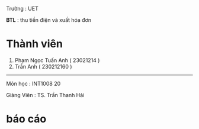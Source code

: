 Trường : UET

**BTL** : thu tiền điện và xuất hóa đơn              
# Thành viên
  1.  Phạm Ngọc Tuấn Anh ( 23021214 )    
  2. Trần Anh ( 230212160 )  
---
Môn học : INT1008 20

Giảng Viên : TS. Trần Thanh Hải

# báo cáo
